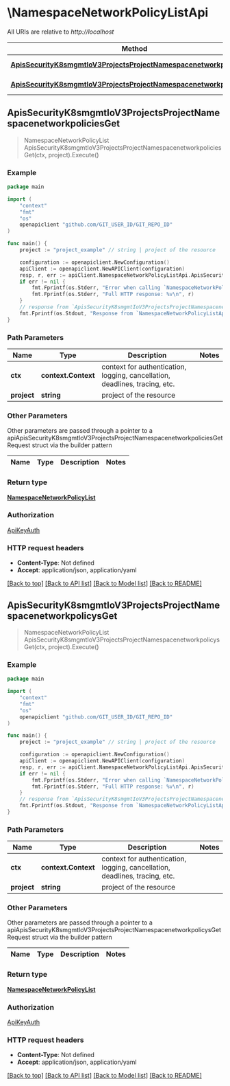 # \NamespaceNetworkPolicyListApi

All URIs are relative to *http://localhost*

Method | HTTP request | Description
------------- | ------------- | -------------
[**ApisSecurityK8smgmtIoV3ProjectsProjectNamespacenetworkpoliciesGet**](NamespaceNetworkPolicyListApi.md#ApisSecurityK8smgmtIoV3ProjectsProjectNamespacenetworkpoliciesGet) | **Get** /apis/security.k8smgmt.io/v3/projects/{project}/namespacenetworkpolicies | 
[**ApisSecurityK8smgmtIoV3ProjectsProjectNamespacenetworkpolicysGet**](NamespaceNetworkPolicyListApi.md#ApisSecurityK8smgmtIoV3ProjectsProjectNamespacenetworkpolicysGet) | **Get** /apis/security.k8smgmt.io/v3/projects/{project}/namespacenetworkpolicys | 



## ApisSecurityK8smgmtIoV3ProjectsProjectNamespacenetworkpoliciesGet

> NamespaceNetworkPolicyList ApisSecurityK8smgmtIoV3ProjectsProjectNamespacenetworkpoliciesGet(ctx, project).Execute()





### Example

```go
package main

import (
    "context"
    "fmt"
    "os"
    openapiclient "github.com/GIT_USER_ID/GIT_REPO_ID"
)

func main() {
    project := "project_example" // string | project of the resource

    configuration := openapiclient.NewConfiguration()
    apiClient := openapiclient.NewAPIClient(configuration)
    resp, r, err := apiClient.NamespaceNetworkPolicyListApi.ApisSecurityK8smgmtIoV3ProjectsProjectNamespacenetworkpoliciesGet(context.Background(), project).Execute()
    if err != nil {
        fmt.Fprintf(os.Stderr, "Error when calling `NamespaceNetworkPolicyListApi.ApisSecurityK8smgmtIoV3ProjectsProjectNamespacenetworkpoliciesGet``: %v\n", err)
        fmt.Fprintf(os.Stderr, "Full HTTP response: %v\n", r)
    }
    // response from `ApisSecurityK8smgmtIoV3ProjectsProjectNamespacenetworkpoliciesGet`: NamespaceNetworkPolicyList
    fmt.Fprintf(os.Stdout, "Response from `NamespaceNetworkPolicyListApi.ApisSecurityK8smgmtIoV3ProjectsProjectNamespacenetworkpoliciesGet`: %v\n", resp)
}
```

### Path Parameters


Name | Type | Description  | Notes
------------- | ------------- | ------------- | -------------
**ctx** | **context.Context** | context for authentication, logging, cancellation, deadlines, tracing, etc.
**project** | **string** | project of the resource | 

### Other Parameters

Other parameters are passed through a pointer to a apiApisSecurityK8smgmtIoV3ProjectsProjectNamespacenetworkpoliciesGetRequest struct via the builder pattern


Name | Type | Description  | Notes
------------- | ------------- | ------------- | -------------


### Return type

[**NamespaceNetworkPolicyList**](NamespaceNetworkPolicyList.md)

### Authorization

[ApiKeyAuth](../README.md#ApiKeyAuth)

### HTTP request headers

- **Content-Type**: Not defined
- **Accept**: application/json, application/yaml

[[Back to top]](#) [[Back to API list]](../README.md#documentation-for-api-endpoints)
[[Back to Model list]](../README.md#documentation-for-models)
[[Back to README]](../README.md)


## ApisSecurityK8smgmtIoV3ProjectsProjectNamespacenetworkpolicysGet

> NamespaceNetworkPolicyList ApisSecurityK8smgmtIoV3ProjectsProjectNamespacenetworkpolicysGet(ctx, project).Execute()





### Example

```go
package main

import (
    "context"
    "fmt"
    "os"
    openapiclient "github.com/GIT_USER_ID/GIT_REPO_ID"
)

func main() {
    project := "project_example" // string | project of the resource

    configuration := openapiclient.NewConfiguration()
    apiClient := openapiclient.NewAPIClient(configuration)
    resp, r, err := apiClient.NamespaceNetworkPolicyListApi.ApisSecurityK8smgmtIoV3ProjectsProjectNamespacenetworkpolicysGet(context.Background(), project).Execute()
    if err != nil {
        fmt.Fprintf(os.Stderr, "Error when calling `NamespaceNetworkPolicyListApi.ApisSecurityK8smgmtIoV3ProjectsProjectNamespacenetworkpolicysGet``: %v\n", err)
        fmt.Fprintf(os.Stderr, "Full HTTP response: %v\n", r)
    }
    // response from `ApisSecurityK8smgmtIoV3ProjectsProjectNamespacenetworkpolicysGet`: NamespaceNetworkPolicyList
    fmt.Fprintf(os.Stdout, "Response from `NamespaceNetworkPolicyListApi.ApisSecurityK8smgmtIoV3ProjectsProjectNamespacenetworkpolicysGet`: %v\n", resp)
}
```

### Path Parameters


Name | Type | Description  | Notes
------------- | ------------- | ------------- | -------------
**ctx** | **context.Context** | context for authentication, logging, cancellation, deadlines, tracing, etc.
**project** | **string** | project of the resource | 

### Other Parameters

Other parameters are passed through a pointer to a apiApisSecurityK8smgmtIoV3ProjectsProjectNamespacenetworkpolicysGetRequest struct via the builder pattern


Name | Type | Description  | Notes
------------- | ------------- | ------------- | -------------


### Return type

[**NamespaceNetworkPolicyList**](NamespaceNetworkPolicyList.md)

### Authorization

[ApiKeyAuth](../README.md#ApiKeyAuth)

### HTTP request headers

- **Content-Type**: Not defined
- **Accept**: application/json, application/yaml

[[Back to top]](#) [[Back to API list]](../README.md#documentation-for-api-endpoints)
[[Back to Model list]](../README.md#documentation-for-models)
[[Back to README]](../README.md)

